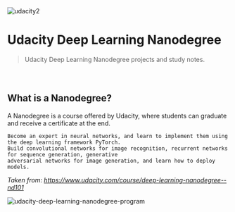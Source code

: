 ![udacity2](https://user-images.githubusercontent.com/20716798/49513726-14e3ba00-f879-11e8-862a-9c5d11ae8395.png)
　 　　　
# Udacity Deep Learning Nanodegree
> Udacity Deep Learning Nanodegree projects and study notes.


　 　　 　　　
　 　　　
## What is a Nanodegree?　

A Nanodegree is a course offered by Udacity, where students can graduate and receive a certificate at the end. 

```
Become an expert in neural networks, and learn to implement them using the deep learning framework PyTorch.
Build convolutional networks for image recognition, recurrent networks for sequence generation, generative
adversarial networks for image generation, and learn how to deploy models.
```
*Taken from: https://www.udacity.com/course/deep-learning-nanodegree--nd101*


![udacity-deep-learning-nanodegree-program](https://user-images.githubusercontent.com/20716798/49513895-91769880-f879-11e8-91cf-7858776b8dca.jpg)

